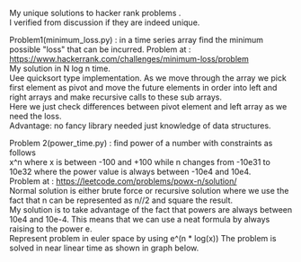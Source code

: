 My unique solutions to hacker rank problems .  
I verified from discussion if they are indeed unique.  

Problem1(minimum_loss.py) :  in a time series array find the minimum possible "loss" that can be incurred. Problem at : https://www.hackerrank.com/challenges/minimum-loss/problem  
My solution in N log n time.   
Uee quicksort type implementation. As we move through the array we pick first element as pivot and move the future elements in order into left and right arrays and make recursive calls to these sub arrays.  
Here we just check differences between pivot element and left array as we need the loss.  
Advantage: no fancy library needed just knowledge of data structures.   


Problem 2(power_time.py) : find power of a number with constraints as follows   
x^n where x is between -100 and +100 while n changes from -10e31 to 10e32 where the power value is always between -10e4 and 10e4.   
Problem at : https://leetcode.com/problems/powx-n/solution/     
Normal solution is either brute force or recursive solution where we use the fact that n can be represented as n//2 and square the result.   
My solution is to take advantage of the fact that powers are always between 10e4 and 10e-4. This means that we can use a neat formula by always raising to the power e.   
Represent problem in euler space by using e^(n * log(x)) The problem is solved in near linear time as shown in graph below. 
